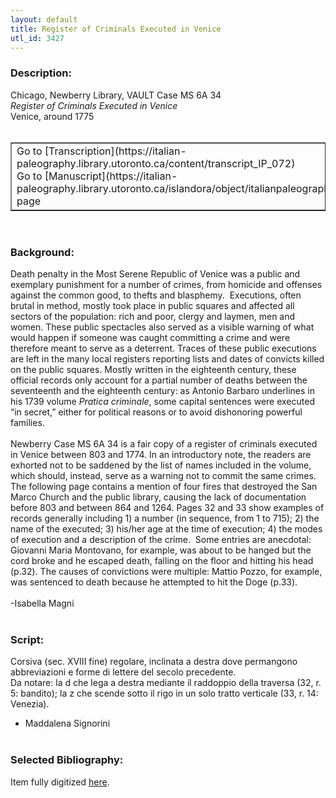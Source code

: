 ```yaml
---
layout: default
title: Register of Criminals Executed in Venice
utl_id: 3427
---
```


### Description:

Chicago, Newberry Library, VAULT Case MS 6A 34<br>
_Register of Criminals Executed in Venice_<br>
Venice, around 1775<br>
 <br>
<table border=""0.5"" cellpadding=""1"" cellspacing=""1"" style=""width: 200px; background-color:#F8F8F8;""><tbody><tr><td>Go to [Transcription](https://italian-paleography.library.utoronto.ca/content/transcript_IP_072)<br>
Go to [Manuscript](https://italian-paleography.library.utoronto.ca/islandora/object/italianpaleography%3AIP_072) page</td></tr></tbody></table> <br>


### Background:

Death penalty in the Most Serene Republic of Venice was a public and exemplary punishment for a number of crimes, from homicide and offenses against the common good, to thefts and blasphemy.  Executions, often brutal in method, mostly took place in public squares and affected all sectors of the population: rich and poor, clergy and laymen, men and women. These public spectacles also served as a visible warning of what would happen if someone was caught committing a crime and were therefore meant to serve as a deterrent. Traces of these public executions are left in the many local registers reporting lists and dates of convicts killed on the public squares. Mostly written in the eighteenth century, these official records only account for a partial number of deaths between the seventeenth and the eighteenth century: as Antonio Barbaro underlines in his 1739 volume _Pratica criminale_, some capital sentences were executed “in secret,” either for political reasons or to avoid dishonoring powerful families.<br><br>
Newberry Case MS 6A 34 is a fair copy of a register of criminals executed in Venice between 803 and 1774. In an introductory note, the readers are exhorted not to be saddened by the list of names included in the volume, which should, instead, serve as a warning not to commit the same crimes. The following page contains a mention of four fires that destroyed the San Marco Church and the public library, causing the lack of documentation before 803 and between 864 and 1264. Pages 32 and 33 show examples of records generally including 1) a number (in sequence, from 1 to 715); 2) the name of the executed; 3) his/her age at the time of execution; 4) the modes of execution and a description of the crime.  Some entries are anecdotal: Giovanni Maria Montovano, for example, was about to be hanged but the cord broke and he escaped death, falling on the floor and hitting his head (p.32). The causes of convictions were multiple: Mattio Pozzo, for example, was sentenced to death because he attempted to hit the Doge (p.33).<br><br>
-Isabella Magni<br>
 <br>


### Script:

Corsiva (sec. XVIII fine) regolare, inclinata a destra dove permangono abbreviazioni e forme di lettere del secolo precedente.<br>
Da notare: la d che lega a destra mediante il raddoppio della traversa (32, r. 5: bandito); la z che scende sotto il rigo in un solo tratto verticale (33, r. 14: Venezia).<br>
- Maddalena Signorini<br>
 <br>


### Selected Bibliography:

Item fully digitized [here](http://digcoll.newberry.org/#/item/ia-case_ms_6a_34).<br>
 <br>
